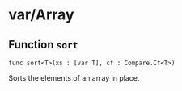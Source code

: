 # var/Array

## Function `sort`
`func sort<T>(xs : [var T], cf : Compare.Cf<T>)`

Sorts the elements of an array in place.
